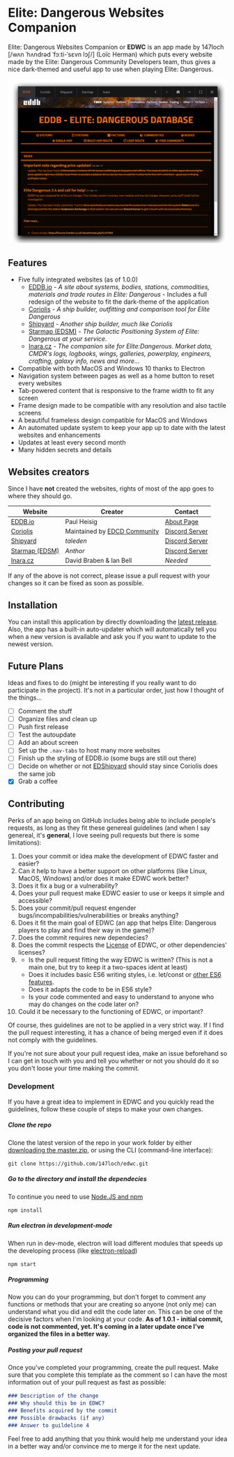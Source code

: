 Elite: Dangerous Websites Companion
====================================

Elite: Dangerous Websites Companion or **EDWC** is an app made by 147loch [/wʌn ˈhʌndrəd ˈfɔːti-ˈsɛvn lɔʃ/] (Loïc Herman) which puts every website made by the Elite: Dangerous Community Developers team, thus gives a nice dark-themed and useful app to use when playing Elite: Dangerous.

![EDWC](/src/images/screenshot1.PNG)

Features
--------

* Five fully integrated websites (as of 1.0.0)
  * [EDDB.io](https://eddb.io) - _A site about systems, bodies, stations, commodities, materials and trade routes in Elite: Dangerous_ - Includes a full redesign of the website to fit the dark-theme of the application
  * [Coriolis](https://coriolis.edcd.io) - _A ship builder, outfitting and comparison tool for Elite Dangerous_
  * [Shipyard](http://www.edshipyard.com/) - _Another ship builder, much like Coriolis_
  * [Starmap (EDSM)](https://www.edsm.net/) - _The Galactic Positioning System of Elite: Dangerous at your service._
  * [Inara.cz](https://inara.cz/galaxy-components/) - _The companion site for Elite:Dangerous. Market data, CMDR's logs, logbooks, wings, galleries, powerplay, engineers, crafting, galaxy info, news and more..._
* Compatible with both MacOS and Windows 10 thanks to Electron
* Navigation system between pages as well as a home button to reset every websites
* Tab-powered content that is responsive to the frame width to fit any screen
* Frame design made to be compatible with any resolution and also tactile screens
* A beautiful frameless design compatible for MacOS and Windows
* An automated update system to keep your app up to date with the latest websites and enhancements
* Updates at least every second month
* Many hidden secrets and details

Websites creators
-----------------
Since I have **not** created the websites, rights of most of the app goes to where they should go.

Website | Creator | Contact
--------|---------|--------
[EDDB.io](https://eddb.io) | Paul Heisig | [About Page](https://eddb.io/about)
[Coriolis](https://coriolis.edcd.io) | Maintained by [EDCD Community](http://edcd.github.io/) | [Discord Server](https://discord.gg/0uwCh6R62aQ0eeAX)
[Shipyard](http://www.edshipyard.com/) | _taleden_ | [Discord Server](https://discordapp.com/channels/164411426939600896/269166597673975810)
[Starmap (EDSM)](https://www.edsm.net/) | _Anthor_ | [Discord Server](https://discord.gg/0sFOD6GxFZRc1ad0)
[Inara.cz](https://inara.cz/galaxy-components/) | David Braben & Ian Bell | _Needed_

If any of the above is not correct, please issue a pull request with your changes so it can be fixed as soon as possible.


Installation
------------

You can install this application by directly downloading the [latest release](https://github.com/147loch/edwc/releases). Also, the app has a built-in auto-updater which will automatically tell you when a new version is available and ask you if you want to update to the newest version.

Future Plans
------------
Ideas and fixes to do (might be interesting if you really want to do participate in the project). It's not in a particular order, just how I thought of the things...
- [ ] Comment the stuff
- [ ] Organize files and clean up
- [ ] Push first release
- [ ] Test the autoupdate
- [ ] Add an about screen
- [ ] Set up the `.nav-tabs` to host many more websites
- [ ] Finish up the styling of EDDB.io (some bugs are still out there)
- [ ] Decide on whether or not [EDShipyard](http://www.edshipyard.com/) should stay since Coriolis does the same job
- [x] Grab a coffee

Contributing
------------

Perks of an app being on GitHub includes being able to include people's requests, as long as they fit these genereal guidelines (and when I say genereal, it's **general**, I love seeing pull requests but there is some limitations):
  1. Does your commit or idea make the development of EDWC faster and easier?
  2. Can it help to have a better support on other platforms (like Linux, MacOS, Windows) and/or does it make EDWC work better?
  3. Does it fix a bug or a vulnerability?
  4. Does your pull request make EDWC easier to use or keeps it simple and accessible?
  5. Does your commit/pull request engender bugs/incompabilities/vulnerabilities or breaks anything?
  6. Does it fit the main goal of EDWC (an app that helps Elite: Dangerous players to play and find their way in the game)?
  7. Does the commit requires new dependecies?
  8. Does the commit respects the [License](/LICENSE.md) of EDWC, or other dependencies' licenses?
  9. - Is the pull request fitting the way EDWC is written? (This is not a main one, but try to keep it a two-spaces ident at least) 
     - Does it includes basic ES6 writing styles, i.e. let/const or [other ES6 features](http://es6-features.org).
     - Does it adapts the code to be in ES6 style?
     - Is your code commented and easy to understand to anyone who may do changes on the code later on? 
  10. Could it be necessary to the functioning of EDWC, or important?

Of course, thes guidelines are not to be applied in a very strict way. If I find the pull request interesting, it has a chance of being merged even if it does not comply with the guidelines.

If you're not sure about your pull request idea, make an issue beforehand so I can get in touch with you and tell you whether or not you should do it so you don't loose your time making the commit.

### Development
If you have a great idea to implement in EDWC and you quickly read the guidelines, follow these couple of steps to make your own changes.

##### Clone the repo
Clone the latest version of the repo in your work folder by either [downloading the master.zip](https://github.com/147loch/edwc/archive/master.zip), or using the CLI (command-line interface):
```
git clone https://github.com/147loch/edwc.git
```

##### Go to the directory and install the dependecies
To continue you need to use [Node.JS and npm](https://nodejs.org/en/)
```
npm install
```

##### Run electron in development-mode
When run in dev-mode, electron will load different modules that speeds up the developing process (like [electron-reload](https://www.npmjs.com/package/electron-reload))
```
npm start
```

##### Programming
Now you can do your programming, but don't forget to comment any functions or methods that your are creating so anyone (not only me) can understand what you did and edit the code later on.
This can be one of the decisive factors when I'm looking at your code.
**As of 1.0.1 - initial commit, code is not commented, yet. It's coming in a later update once I've organized the files in a better way.**

##### Posting your pull request
Once you've completed your programming, create the pull request. Make sure that you complete this template as the comment so I can have the most information out of your pull request as fast as possible:
  
```markdown
### Description of the change
### Why should this be in EDWC?
### Benefits acquired by the commit
### Possible drawbacks (if any)
### Answer to guildeline 4
```
  
Feel free to add anything that you think would help me understand your idea in a better way and/or convince me to merge it for the next update.
